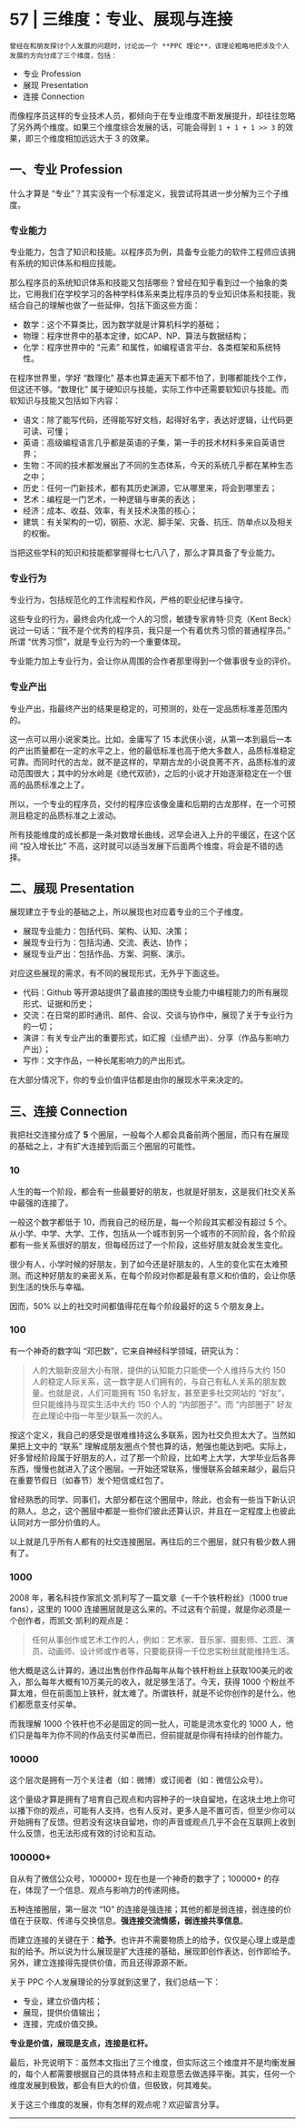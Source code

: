 # 57 | 三维度：专业、展现与连接

    曾经在和朋友探讨个人发展的问题时，讨论出一个 **PPC 理论**，该理论粗略地把涉及个人发展的方向分成了三个维度，包括：

*   专业 Profession
*   展现 Presentation
*   连接 Connection

而像程序员这样的专业技术人员，都倾向于在专业维度不断发展提升，却往往忽略了另外两个维度。如果三个维度综合发展的话，可能会得到 `1 + 1 + 1 >> 3` 的效果，即三个维度相加远远大于 3 的效果。

## 一、专业 Profession

什么才算是 “专业”？其实没有一个标准定义，我尝试将其进一步分解为三个子维度。

### 专业能力

专业能力，包含了知识和技能。以程序员为例，具备专业能力的软件工程师应该拥有系统的知识体系和相应技能。

那么程序员的系统知识体系和技能又包括哪些？曾经在知乎看到过一个抽象的类比，它用我们在学校学习的各种学科体系来类比程序员的专业知识体系和技能，我结合自己的理解也做了一些延伸，包括下面这些方面：

*   数学：这个不算类比，因为数学就是计算机科学的基础；
*   物理：程序世界中的基本定律，如CAP、NP、算法与数据结构；
*   化学：程序世界中的 “元素” 和属性，如编程语言平台、各类框架和系统特性。

在程序世界里，学好 “数理化” 基本也算走遍天下都不怕了，到哪都能找个工作，但这还不够。“数理化” 属于硬知识与技能，实际工作中还需要软知识与技能。而软知识与技能又包括如下内容：

*   语文：除了能写代码，还得能写好文档，起得好名字，表达好逻辑，让代码更可读、可懂；
*   英语：高级编程语言几乎都是英语的子集，第一手的技术材料多来自英语世界；
*   生物：不同的技术都发展出了不同的生态体系，今天的系统几乎都在某种生态之中；
*   历史：任何一门新技术，都有其历史渊源，它从哪里来，将会到哪里去；
*   艺术：编程是一门艺术，一种逻辑与审美的表达；
*   经济：成本、收益、效率，有关技术决策的核心；
*   建筑：有关架构的一切，钢筋、水泥、脚手架、灾备、抗压、防单点以及相关的权衡。

当把这些学科的知识和技能都掌握得七七八八了，那么才算具备了专业能力。

### 专业行为

专业行为，包括规范化的工作流程和作风，严格的职业纪律与操守。

这些专业的行为，最终会内化成一个人的习惯，敏捷专家肯特·贝克（Kent Beck）说过一句话：“我不是个优秀的程序员，我只是一个有着优秀习惯的普通程序员。” 所谓 “优秀习惯”，就是专业行为的一个重要体现。

专业能力加上专业行为，会让你从周围的合作者那里得到一个做事很专业的评价。

### 专业产出

专业产出，指最终产出的结果是稳定的，可预测的，处在一定品质标准差范围内的。

这一点可以用小说家类比。比如，金庸写了 15 本武侠小说，从第一本到最后一本的产出质量都在一定的水平之上，他的最低标准也高于绝大多数人，品质标准稳定可靠。而同时代的古龙，就不是这样的，早期古龙的小说良莠不齐，品质标准的波动范围很大；其中的分水岭是《绝代双骄》，之后的小说才开始逐渐稳定在一个很高的品质标准之上了。

所以，一个专业的程序员，交付的程序应该像金庸和后期的古龙那样，在一个可预测且稳定的品质标准之上波动。

所有技能维度的成长都是一条对数增长曲线，迟早会进入上升的平缓区，在这个区间 “投入增长比” 不高，这时就可以适当发展下后面两个维度，将会是不错的选择。

## 二、展现 Presentation

展现建立于专业的基础之上，所以展现也对应着专业的三个子维度。

*   展现专业能力：包括代码、架构、认知、决策；
*   展现专业行为：包括沟通、交流、表达、协作；
*   展现专业产出：包括作品、方案、洞察、演示。

对应这些展现的需求，有不同的展现形式，无外乎下面这些。

*   代码：Github 等开源站提供了最直接的围绕专业能力中编程能力的所有展现形式、证据和历史；
*   交流：在日常的即时通讯、邮件、会议、交谈与协作中，展现了关于专业行为的一切；
*   演讲：有关专业产出的重要形式，如汇报（业绩产出）、分享（作品与影响力产出）；
*   写作：文字作品，一种长尾影响力的产出形式。

在大部分情况下，你的专业价值评估都是由你的展现水平来决定的。

## 三、连接 Connection

我把社交连接分成了 **5** 个圈层，一般每个人都会具备前两个圈层，而只有在展现的基础之上，才有扩大连接到后面三个圈层的可能性。

### 10

人生的每一个阶段，都会有一些最要好的朋友，也就是好朋友，这是我们社交关系中最强的连接了。

一般这个数字都低于 10，而我自己的经历是，每一个阶段其实都没有超过 5 个。从小学、中学、大学、工作，包括从一个城市到另一个城市的不同阶段，各个阶段都有一些关系很好的朋友，但每经历过了一个阶段，这些好朋友就会发生变化。

很少有人，小学时候的好朋友，到了如今还是好朋友的，人生的变化实在太难预测。而这种好朋友的亲密关系，在每个阶段对你都是最有意义和价值的，会让你感到生活的快乐与幸福。

因而，50% 以上的社交时间都值得花在每个阶段最好的这 5 个朋友身上。

### 100

有一个神奇的数字叫 “邓巴数”，它来自神经科学领域，研究认为：

> 人的大脑新皮层大小有限，提供的认知能力只能使一个人维持与大约 150 人的稳定人际关系，这一数字是人们拥有的，与自己有私人关系的朋友数量。也就是说，人们可能拥有 150 名好友，甚至更多社交网站的 “好友”，但只能维持与现实生活中大约 150 个人的 “内部圈子”。而 “内部圈子” 好友在此理论中指一年至少联系一次的人。

按这个定义，我自己的感受是很难维持这么多联系，因为社交负担太大了。当然如果把上文中的 “联系” 理解成朋友圈点个赞也算的话，勉强也能达到吧。实际上，好多曾经阶段属于好朋友的人，过了那一个阶段，比如考上大学，大学毕业后各奔东西，慢慢也就进入了这个圈层。一开始还常联系，慢慢联系会越来越少，最后只在重要节假日（如春节）发个短信或红包了。

曾经熟悉的同学、同事们，大部分都在这个圈层中，除此，也会有一些当下新认识的熟人。总之，这个圈层中都是一些你们彼此还算认识，并且在一定程度上也彼此认同对方一部分价值的人。

以上就是几乎所有人都有的社交连接圈层。再往后的三个圈层，就只有极少数人拥有了。

### 1000

2008 年，著名科技作家凯文·凯利写了一篇文章《一千个铁杆粉丝》（1000 true fans），这里的 1000 连接圈层就是这么来的。不过这有个前提，就是你必须是一个创作者，而凯文·凯利的观点是：

> 任何从事创作或艺术工作的人，例如：艺术家、音乐家、摄影师、工匠、演员、动画师、设计师或作者等，只要能获得一千位忠实粉丝就能维持生活。

他大概是这么计算的，通过出售创作作品每年从每个铁杆粉丝上获取100美元的收入，那么每年大概有10万美元的收入，就足够生活了。今天，获得 1000 个粉丝不算太难，但在前面加上铁杆，就太难了。所谓铁杆，就是不论你创作的是什么，他们都愿意支付买单。

而我理解 1000 个铁杆也不必是固定的同一批人，可能是流水变化的 1000 人，他们只是每年为你不同的作品支付买单而已，但前提就是你得有持续的创作能力。

### 10000

这个层次是拥有一万个关注者（如：微博）或订阅者（如：微信公众号）。

这个量级才算是拥有了培育自己观点和内容种子的一块自留地，在这块土地上你可以播下你的观点，可能有人支持，也有人反对，更多人是不置可否，但至少你可以开始拥有了反馈。但若没有这块自留地，你的声音或观点几乎不会在互联网上收到什么反馈，也无法形成有效的讨论和互动。

### 100000+

自从有了微信公众号，100000+ 现在也是一个神奇的数字了；100000+ 的存在，体现了一个信息、观点与影响力的传递网络。

五种连接圈层，第一层次 “10” 的连接是强连接；其他的都是弱连接，弱连接的价值在于获取、传递与交换信息。**强连接交流情感，弱连接共享信息**。

而建立连接的关键在于：**给予**。也许并不需要物质上的给予，仅仅是心理上或是虚拟的给予。所以说为什么展现是扩大连接的基础，展现即创作表达，创作即给予。另外，建立连接得先提供价值，而且还得源源不断。

关于 PPC 个人发展理论的分享就到这里了，我们总结一下：

*   专业，建立价值内核；
*   展现，提供价值输出；
*   连接，完成价值交换。

**专业是价值，展现是支点，连接是杠杆。**

最后，补充说明下：虽然本文指出了三个维度，但实际这三个维度并不是均衡发展的，每个人都需要根据自己的具体特点和主观意愿去做选择平衡。其实，任何一个维度发展到极致，都会有巨大的价值，但极致，何其难矣。

关于这三个维度的发展，你有怎样的观点呢？欢迎留言分享。

* * *
    